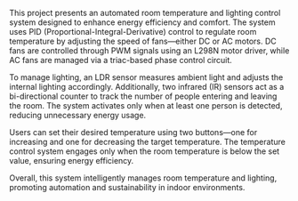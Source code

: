 This project presents an automated room temperature and lighting control system designed to enhance energy efficiency and comfort. The system uses PID (Proportional-Integral-Derivative) control to regulate room temperature by adjusting the speed of fans—either DC or AC motors. DC fans are controlled through PWM signals using an L298N motor driver, while AC fans are managed via a triac-based phase control circuit.

To manage lighting, an LDR sensor measures ambient light and adjusts the internal lighting accordingly. Additionally, two infrared (IR) sensors act as a bi-directional counter to track the number of people entering and leaving the room. The system activates only when at least one person is detected, reducing unnecessary energy usage.

Users can set their desired temperature using two buttons—one for increasing and one for decreasing the target temperature. The temperature control system engages only when the room temperature is below the set value, ensuring energy efficiency.

Overall, this system intelligently manages room temperature and lighting, promoting automation and sustainability in indoor environments.
